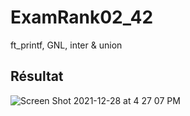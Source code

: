 # ExamRank02_42

ft_printf, GNL, inter & union

## Résultat

![Screen Shot 2021-12-28 at 4 27 07 PM](https://user-images.githubusercontent.com/6265441/147581637-4728556b-5340-4270-abc5-6de052c2b51a.png)
